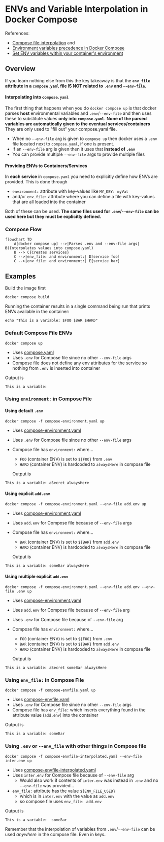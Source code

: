 # ENVs and Variable Interpolation in Docker Compose

References:

* [Compose file interpolation](https://docs.docker.com/compose/how-tos/environment-variables/variable-interpolation/#env-file) and 
* [Environment variables precedence in Docker Compose](https://docs.docker.com/compose/how-tos/environment-variables/envvars-precedence/#how-the-table-works)
* [Set ENV variables within your container's environment](https://docs.docker.com/compose/how-tos/environment-variables/set-environment-variables/#use-the-env_file-attribute)

## Overview

If you learn nothing else from this the key takeaway is that the **`env_file` attribute in a `compose.yaml` file IS NOT related to `.env` and `--env-file`.**

#### Interpolating into `compose.yaml`

The first thing that happens when you do `docker compose up` is that docker parses **host** environmental variables and `.env`/`--env-file` and then uses these to substitute values **only into `compose.yaml`**. **None of the parsed variables are automatically given to the eventual services/containers** They are only used to "fill out" your compose.yaml file.

* When no `--env-file` arg is given to `compose up` then docker uses a `.env` file located next to `compose.yaml`, if one is present.
* If an `--env-file` arg is given then it uses that **instead of `.env`**
* You can provide multiple `--env-file` args to provide multiple files

#### Providing ENVs to Containers/Services

In **each service** in `compose.yaml` you need to explicitly define how ENVs are provided. This is done through

* `environment:` attribute with key-values like `MY_KEY: myVal`
* and/or `env_file:` attribute where you can define a file with key-values that are all loaded into the container

Both of these can be used. **The same files used for `.env`/`--env-file` can be used here but they must be explicitly defined.**

### Compose Flow

```mermaid
flowchart TD
    A[docker compose up] -->|Parses .env and --env-file args| B(Interpolates values into compose.yaml)
    B --> C{Creates services}
    C -->|env_file: and environment:| D[service foo]
    C -->|env_file: and environment:| E[service bar]
```

## Examples

Build the image first

```
docker compose build
```

Running the container results in a single command being run that prints ENVs available in the container:

```
echo "This is a variable: $FOO $BAR $HARD"
```

### Default Compose File ENVs

```shell
docker compose up
```

* Uses [compose.yaml](/compose.yaml)
* Uses `.env` for Compose file since no other `--env-file` args
* Compose file does not define any env attributes for the service so nothing from `.env` is inserted into container

Output is 

```
This is a variable:
```

### Using `environment:` in Compose File

#### Using default `.env`

```shell
docker compose -f compose-environment.yaml up
```

* Uses [compose-environment.yaml](/compose-environment.yaml)
* Uses `.env` for Compose file since no other `--env-file` args
* Compose file has `environment:` where...
   * `FOO` (container ENV) is set to `${FOO}` from `.env`
   * `HARD` (container ENV) is hardcoded to `alwaysHere` in compose file

   Output is 

```
This is a variable: aSecret alwaysHere
```

#### Using explicit `add.env`

```shell
docker compose -f compose-environment.yaml --env-file add.env up
```

* Uses [compose-environment.yaml](/compose-environment.yaml)
* Uses `add.env` for Compose file because of `--env-file` args
* Compose file has `environment:` where...
   * `BAR` (container ENV) is set to `${BAR}` from `add.env`
   * `HARD` (container ENV) is hardcoded to `alwaysHere` in compose file

   Output is 

```
This is a variable: someBar alwaysHere
```

#### Using multiple explicit `add.env`

```shell
docker compose -f compose-environment.yaml --env-file add.env --env-file .env up
```

* Uses [compose-environment.yaml](/compose-environment.yaml)
* Uses `add.env` for Compose file because of `--env-file` arg
* Uses `.env` for Compose file because of `--env-file` arg
* Compose file has `environment:` where...
   * `FOO` (container ENV) is set to `${FOO}` from `.env`
   * `BAR` (container ENV) is set to `${BAR}` from `add.env`
   * `HARD` (container ENV) is hardcoded to `alwaysHere` in compose file

   Output is 

```
This is a variable: aSecret someBar alwaysHere
```

### Using `env_file:` in Compose File

```shell
docker compose -f compose-envfile.yaml up
```

* Uses [compose-envfile.yaml](/compose-envfile.yaml)
* Uses `.env` for Compose file since no other `--env-file` args
* Compose file has `env_file:` which inserts everything found in the attribute value (`add.env`) into the container

Output is 

```
This is a variable: someBar
```

### Using `.env` or `--env_file` with other things in Compose file

```shell
docker compose -f compose-envfile-interpolated.yaml --env-file inter.env up
```

* Uses [compose-envfile-interpolated.yaml](/compose-envfile-interpolated.yaml)
* Uses `inter.env` for Compose file because of `--env-file` arg
  * Would also work if contents of `inter.env` was instead in `.env` and no `--env-file` was provided...
* `env_file:` attribute has the value `${ENV_FILE_USED}`
  * which is in `inter.env` with the value as `add.env`
  * so compose file uses `env_file: add.env`

Output is 

```
This is a variable:  someBar 
```

Remember that the interpolation of variables from `.env`/`--env-file` can be used _anywhere_ in the compose file. Even in keys.